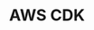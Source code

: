 ---
draft: true
keywords: cdk
layout: tool.njk
title: AWS CDK
website: https://aws.amazon.com/cdk/
logo: aws.svg
inUse: true
---
